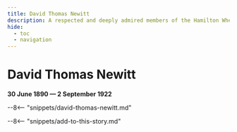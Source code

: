 ```yaml
---
title: David Thomas Newitt
description: A respected and deeply admired members of the Hamilton Wheelers Club
hide:
  - toc
  - navigation 
---
```


# David Thomas Newitt

**30 June 1890 — 2 September 1922**

--8<-- "snippets/david-thomas-newitt.md"

--8<-- "snippets/add-to-this-story.md"